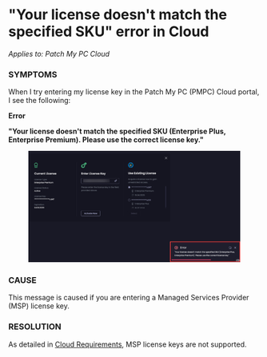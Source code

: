 # "Your license doesn't match the specified SKU" error in Cloud

_Applies to: Patch My PC Cloud_

### SYMPTOMS

When I try entering my license key in the Patch My PC (PMPC) Cloud portal, I see the following:

**Error**

**"Your license doesn't match the specified SKU (Enterprise Plus, Enterprise Premium). Please use the correct license key."**

<figure><img src="../../../_images/gitbook/image%20%281951%29.png" alt="Error - Your license doesn&#x27;t match the specified SKU (Enterprise Plus, Enterprise Premium). Please use the correct license key."><figcaption></figcaption></figure>

### CAUSE

This message is caused if you are entering a Managed Services Provider (MSP) license key.

### RESOLUTION

As detailed in [Cloud Requirements](../../cloud-requirements.md), MSP license keys are not supported.&#x20;
